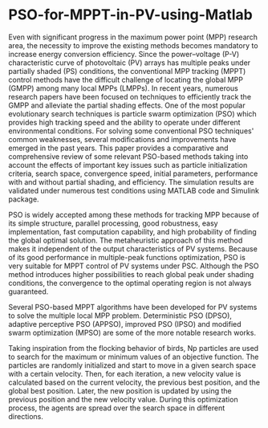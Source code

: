 # PSO-for-MPPT-in-PV-using-Matlab
Even with significant progress in the maximum power point (MPP) research area, the necessity to improve the existing methods becomes mandatory to increase energy conversion efficiency. Since the power–voltage (P-V) characteristic curve of photovoltaic (PV) arrays has multiple peaks under partially shaded (PS) conditions, the conventional MPP tracking (MPPT) control methods have the difficult challenge of locating the global MPP (GMPP) among many local MPPs (LMPPs). In recent years, numerous research papers have been focused on techniques to efficiently track the GMPP and alleviate the partial shading effects. One of the most popular evolutionary search techniques is particle swarm optimization (PSO) which provides high tracking speed and the ability to operate under different environmental conditions. For solving some conventional PSO techniques' common weaknesses, several modifications and improvements have emerged in the past years. This paper provides a comparative and comprehensive review of some relevant PSO-based methods taking into account the effects of important key issues such as particle initialization criteria, search space, convergence speed, initial parameters, performance with and without partial shading, and efficiency. The simulation results are validated under numerous test conditions using MATLAB code and Simulink package.

PSO is widely accepted among these methods for tracking MPP because of its simple structure, parallel processing, good robustness, easy implementation, fast computation capability, and high probability of finding the global optimal solution. The metaheuristic approach of this method makes it independent of the output characteristics of PV systems. Because of its good performance in multiple-peak functions optimization, PSO is very suitable for MPPT control of PV systems under PSC. Although the PSO method introduces higher possibilities to reach global peak under shading conditions, the convergence to the optimal operating region is not always guaranteed.

Several PSO-based MPPT algorithms have been developed for PV systems to solve the multiple local MPP problem. Deterministic PSO (DPSO), adaptive perceptive PSO (APPSO), improved PSO (IPSO) and modified swarm optimization (MPSO) are some of the more notable research works.

Taking inspiration from the flocking behavior of birds, Np particles are used to search for the maximum or minimum values of an objective function. The particles are randomly initialized and start to move in a given search space with a certain velocity. Then, for each iteration, a new velocity value is calculated based on the current velocity, the previous best position, and the global best position. Later, the new position is updated by using the previous position and the new velocity value. During this optimization process, the agents are spread over the search space in different directions.
